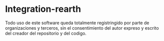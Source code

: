 # Integration-rearth

Todo uso de este software queda totalmente registringido por parte de organizaciones y terceros, sin el consentimiento del autor expreso y escrito del creador del repositorio y del codigo.
